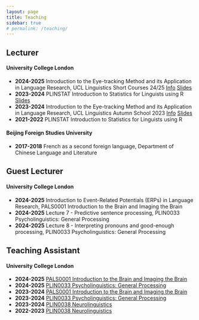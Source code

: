 ```yaml
---
layout: page
title: Teaching
sidebar: true
# permalink: /teaching/
---
```


## Lecturer

#### University College London

- **2024-2025** Introduction to the Eye-tracking Method and its Application in Language Research, UCL Linguistics Short Courses 24/25 <a href="https://ucl-linguistics-short-course.github.io/2024/" target="_blank">Info</a> <a href="https://yiling-huo.github.io/eye-tracking-workshop-slides-2024/" target="_blank">Slides</a>
- **2023-2024** PLINSTAT Introduction to Statistics for Linguists using R <a href="https://yiling-huo.github.io/plinstat-handouts/" target="_blank">Slides</a>
- **2023-2024** Introduction to the Eye-tracking Method and its Application in Language Research, UCL Linguistics Autumn School 2023 <a href="https://sites.google.com/view/ucllinguisticsautumnschool2023/modules?authuser=0#h.865iukqf5v8l" target="_blank">Info</a> <a href="https://yiling-huo.github.io/eye-tracking-workshop-slides-2023/" target="_blank">Slides</a>
- **2021-2022** PLINSTAT Introduction to Statistics for Linguists using R 

#### Beijing Foreign Studies University

- **2017-2018** French as a second foreign language, Department of Chinese Language and Literature 

## Guest Lecturer

#### University College London

- **2024-2025** Introduction to Event-Related Potentials (ERPs) in Language Research, PALS0001 Introduction to the Brain and Imaging the Brain
- **2024-2025** Lecture 7 - Predictive sentence processing, PLIN0033 Psycholinguistics: General Processing
- **2024-2025** Lecture 8 - Interpreting pronouns and good-enough processing, PLIN0033 Psycholinguistics: General Processing

## Teaching Assistant

#### University College London

- **2024-2025** [PALS0001 Introduction to the Brain and Imaging the Brain](https://www.ucl.ac.uk/module-catalogue/modules/introduction-to-the-brain-and-imaging-the-brain-PALS0001)
- **2024-2025** [PLIN0033 Psycholinguistics: General Processing](https://www.ucl.ac.uk/module-catalogue/modules/psycholinguistics-general-processing-PLIN0033)
- **2023-2024** [PALS0001 Introduction to the Brain and Imaging the Brain](https://www.ucl.ac.uk/module-catalogue/modules/introduction-to-the-brain-and-imaging-the-brain-PALS0001)
- **2023-2024** [PLIN0033 Psycholinguistics: General Processing](https://www.ucl.ac.uk/module-catalogue/modules/psycholinguistics-general-processing-PLIN0033)
- **2023-2024** [PLIN0038 Neurolinguistics](https://www.ucl.ac.uk/module-catalogue/modules/neurolinguistics-PLIN0038)
- **2022-2023** [PLIN0038 Neurolinguistics](https://www.ucl.ac.uk/module-catalogue/modules/neurolinguistics-PLIN0038)
